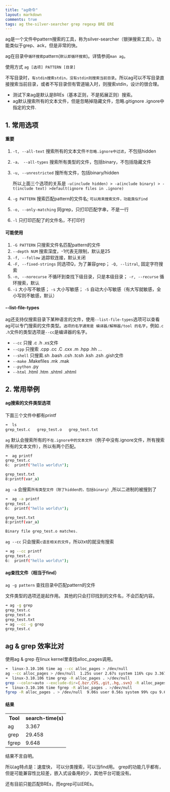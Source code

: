 ```yaml
---
title: "ag命令"
layout: markdown
comments: true
tags: ag the-silver-searcher grep regexp BRE ERE
---
```


ag是一个文件中pattern搜索的工具，称为silver-searcher（银弹搜索工具）。功能类似于grep、ack，但是非常的快。

ag在目录中`循环搜索`pattern(`默认即循环搜索`)。详情参阅`man ag`。

使用方式 `ag [选项] PATTERN [目录]`

不写目录时，`有stdin搜索stdin，没有stdin则搜索当前目录`。所以ag可以不写目录直接搜索当前目录，或者不写目录但有管道输入时，则搜索stdin，设计的很合理。

- 测试下来ag是默认是BREs（基本正则，不是拓展正则）搜索。
- ag默认搜索所有的文本文件，但是忽略掉隐藏文件，忽略.gitignore .ignore中指定的文件.


## 1. 常用选项

#### 重要
1. `-t, --all-text` 搜索所有的文本文件`不忽略.ignore中过滤`，不包括hidden
2. `-a， --all-types` 搜索所有类型的文件，包括binary，不包括隐藏文件
3. `-u, --unrestricted` 搜所有文件，包括binary/hidden

	所以上面三个选项的关系是 `-u(include hidden) > -a(include binary) > -t(include text) >default(ignore files in .ignore)`
4. `-g PATTERN` 搜索匹配pattern的文件名; `可以用来搜索文件，功能类似find`
5. `-o, --only-matching` 同grep，只打印匹配字串，不是一行
6. `-l` 只打印匹配了的文件名，不打印行

#### 可能使用
1. `-G PATTERN` 只搜索文件名匹配pattern的文件
2. `--depth NUM` 搜索深度，-1代表无限制，默认是25
3. `-f, --follow` 追踪软连接，默认关闭
4. `-F, --fixed-strings` 同选项Q，为了兼容grep； `-Q, --litral`, 固定字符搜索
5. `-n, --norecurse` 不循环到查找下级目录，只是本级目录； `-r, --recurse` 循环搜索，默认
6. `-i` 大小写不敏感；  `-s` 大小写敏感； `-S` 自动大小写敏感（有大写就敏感，全小写则不敏感，默认）

#### --list-file-types
ag还支持仅搜索目录下某种语言的文件，使用`--list-file-types`选项可以查看ag可以专门搜索的文件类型。`选项的名字通常是 编译器/解释器/tool 的名字`，例如`.c .h`文件的类型选项是`--cc`是编译器的名字。

- `--cc` 只搜 .c .h .xs文件
- `--cpp` 只搜索 .cpp .cc .C .cxx .m .hpp .hh ...
- `--shell` 只搜索.sh .bash .csh .tcsh .ksh .zsh .gish文件
- `--make` .Makefiles .mk .mak
- `--python` .py
- `--html` .html .htm .shtml .xhtml


## 2. 常用举例

#### ag搜索的文件类型选项

下面三个文件中都有printf

```bash
➜  ls
grep_test.c   grep_test.o   grep_test.txt
```

`ag` 默认会搜索所有的`不在.ignore中的文本文件`（例子中没有.ignore文件，所有搜索所有的文本文件），所以有两个匹配。
```bash
➜  ag printf
grep_test.c
6:	printf("hello world\n");

grep_test.txt
8:printf(var_a)
```

`ag -a` 会搜索`所有类型文件（除了hidden的，包括binary）`,所以二进制的被搜到了
```bash
➜  ag -a printf
grep_test.c
6:	printf("hello world\n");

grep_test.txt
8:printf(var_a)

Binary file grep_test.o matches.
```

`ag --cc` 只会搜索`c语言相关的文件`，所以txt的就没有搜索
```bash
➜ ag --cc printf
grep_test.c
6:	printf("hello world\n");
```

#### ag查找文件（相当于find）

`ag -g pattern` 查找目录中匹配pattern的文件

文件类型的选项还是起作用。
其他的只会打印找到的文件名，不会匹配内容。

```bash
➜ ag -g grep
grep_test.c
grep_test.o
grep_test.txt
➜ ag --cc -g grep
grep_test.c
```

## ag & grep 效率比对

使用ag & grep 在linux kernel里查找alloc_pages调用。

```bash
➜  linux-3.10.106 time ag --cc alloc_pages > /dev/null
ag --cc alloc_pages > /dev/null  1.25s user 2.67s system 116% cpu 3.367 total
➜  linux-3.10.106 time grep -R alloc_pages . >/dev/null
grep --color=auto --exclude-dir={.bzr,CVS,.git,.hg,.svn} -R alloc_pages . >   13.27s user 4.70s system 61% cpu 29.458 total
➜  linux-3.10.106 time fgrep -R alloc_pages . >/dev/null
fgrep -R alloc_pages . > /dev/null  9.06s user 0.56s system 99% cpu 9.638 total

```

#### 结果
<table class="table table-bordered">
	<tr>
		<th>Tool</th>
		<th>search-time(s)</th>
	</tr>
	<tr><td>ag </td><td>3.367</td></tr>
	<tr><td>grep </td><td>29.458</td></tr>
	<tr><td>fgrep </td><td>9.648</td></tr>
</table>

结果不言自明。

所以ag特点是：速度快， 可以分类搜索，可以当find用。 grep的功能几乎都有，但是可能兼容性比较差，嵌入式设备用的少，其他平台可能没有。


还有目前只能匹配BREs，而egrep可以EREs。
